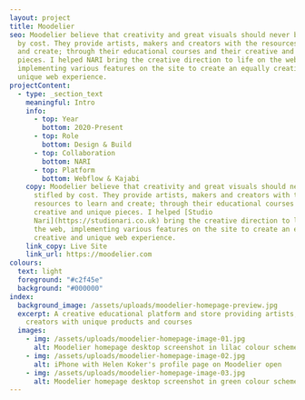 ```yaml
---
layout: project
title: Moodelier
seo: Moodelier believe that creativity and great visuals should never be stifled
  by cost. They provide artists, makers and creators with the resources to learn
  and create; through their educational courses and their creative and unique
  pieces. I helped NARI bring the creative direction to life on the web,
  implementing various features on the site to create an equally creative and
  unique web experience.
projectContent:
  - type: _section_text
    meaningful: Intro
    info:
      - top: Year
        bottom: 2020-Present
      - top: Role
        bottom: Design & Build
      - top: Collaboration
        bottom: NARI
      - top: Platform
        bottom: Webflow & Kajabi
    copy: Moodelier believe that creativity and great visuals should never be
      stifled by cost. They provide artists, makers and creators with the
      resources to learn and create; through their educational courses and their
      creative and unique pieces. I helped [Studio
      Nari](https://studionari.co.uk) bring the creative direction to life on
      the web, implementing various features on the site to create an equally
      creative and unique web experience.
    link_copy: Live Site
    link_url: https://moodelier.com
colours:
  text: light
  foreground: "#c2f45e"
  background: "#000000"
index:
  background_image: /assets/uploads/moodelier-homepage-preview.jpg
  excerpt: A creative educational platform and store providing artists, makers and
    creators with unique products and courses
  images:
    - img: /assets/uploads/moodelier-homepage-image-01.jpg
      alt: Moodelier homepage desktop screenshot in lilac colour scheme
    - img: /assets/uploads/moodelier-homepage-image-02.jpg
      alt: iPhone with Helen Koker's profile page on Moodelier open
    - img: /assets/uploads/moodelier-homepage-image-03.jpg
      alt: Moodelier homepage desktop screenshot in green colour scheme
---
```

